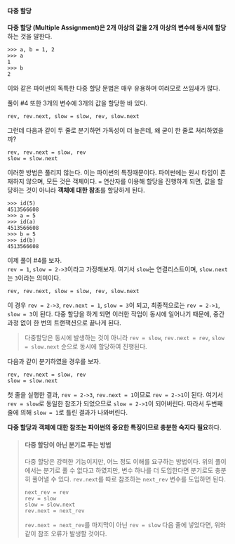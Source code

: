 #### 다중 할당
**다중 할당 (Multiple Assignment)은 2개 이상의 값을 2개 이상의 변수에 동시에 할당**하는 것을 말한다.
```commandline
>>> a, b = 1, 2
>>> a
1
>>> b
2
```
이와 같은 파이썬의 독특한 다중 할당 문법은 매우 유용하며 여러모로 쓰임새가 많다.

풀이 #4 또한 3개의 변수에 3개의 값을 할당한 바 있다.
```commandline
rev, rev.next, slow = slow, rev, slow.next
```
그런데 다음과 같이 두 줄로 분기하면 가독성이 더 높은데, 왜 굳이 한 줄로 처리하였을까?
```commandline
rev, rev.next = slow, rev
slow = slow.next
```
이러한 방법은 풀리지 않는다. 이는 파이썬의 특징때문이다. 파이썬에는 원시 타입이 존재하지 않으며, 모든 것은 객체이다. `=` 연산자를 이용해 할당을 진행하게 되면, 값을 할당하는 것이 아니라 **객체에 대한 참조**를 할당하게 된다.
```commandline
>>> id(5)
4513566608
>>> a = 5
>>> id(a)
4513566608
>>> b = 5
>>> id(b)
4513566608
```

이제 풀이 #4를 보자.<br>`rev = 1`, `slow = 2->3`이라고 가정해보자. 여기서 `slow`는 연결리스트이며, `slow.next`는 `3`이라는 의미이다.
```commandline
rev, rev.next, slow = slow, rev, slow.next
```
이 경우 `rev = 2->3`, `rev.next = 1`, `slow = 3`이 되고, 최종적으로는 `rev = 2->1`, `slow = 3`이 된다. 다중 할당을 하게 되면 이러한 작업이 동시에 일어나기 때문에, 중간 과정 없이 한 번의 트랜잭션으로 끝나게 된다.
> 다중할당은 동시에 발생하는 것이 아니라 `rev = slow`, `rev.next = rev`, `slow = slow.next` 순으로 동시에 할당하여 진행된다.

다음과 같이 분기하였을 경우를 보자.
```commandline
rev, rev.next = slow, rev
slow = slow.next
```
첫 줄을 실행한 결과, `rev = 2->3`, `rev.next = 1`이므로 `rev = 2->1`이 된다. 여기서 `rev = slow`로 동일한 참조가 되었으므로 `slow = 2->1`이 되어버린다. 따라서 두번째 줄에 의해 `slow = 1`로 틀린 결과가 나와버린다.

**다중 할당과 객체에 대한 참조는 파이썬의 중요한 특징이므로 충분한 숙지다 필요**하다.

> #### 다중 할당이 아닌 분기로 푸는 방법
> 다중 할당은 강력한 기능이지만, 어느 정도 이해를 요구하는 방법이다. 위의 풀이에서는 분기로 풀 수 없다고 하였지만, 변수 하나를 더 도입한다면 분기로도 충분히 풀어낼 수 있다. `rev.next`를 따로 참조하는 `next_rev` 변수를 도입하면 된다.
> ```
> next_rev = rev
> rev = slow
> slow = slow.next
> rev.next = next_rev
> ```
> `rev.next = next_rev`를 마지막이 아닌 `rev = slow` 다음 줄에 넣었다면, 위와 같이 참조 오류가 발생할 것이다.